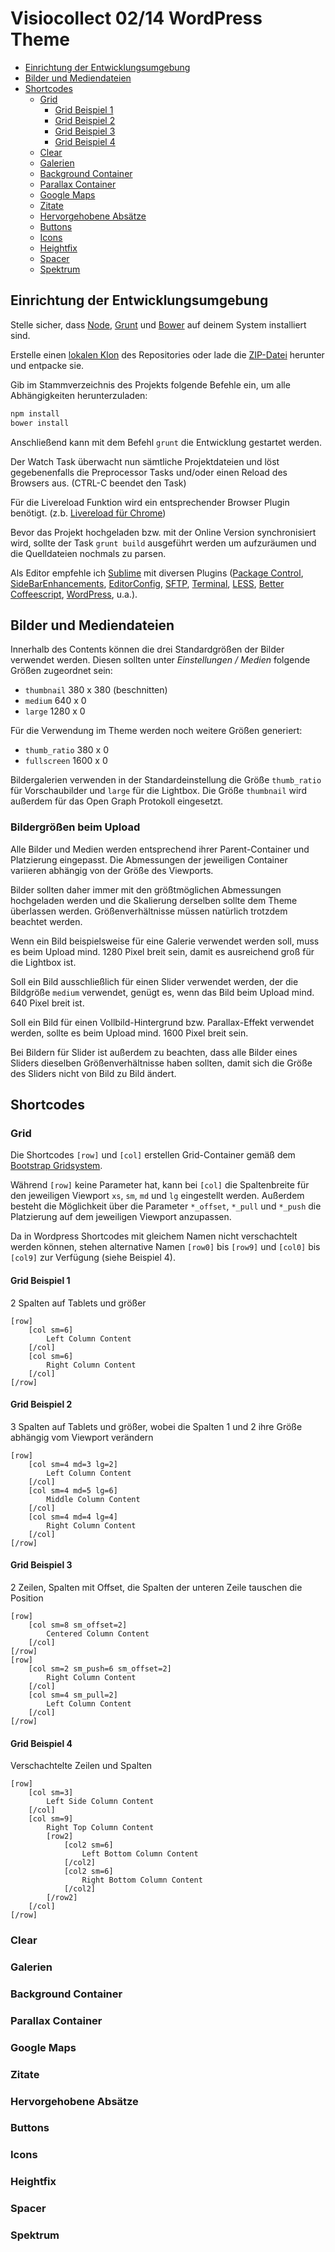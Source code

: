 Visiocollect 02/14 WordPress Theme
==================================

<!-- START doctoc generated TOC please keep comment here to allow auto update -->
<!-- DON'T EDIT THIS SECTION, INSTEAD RE-RUN doctoc TO UPDATE -->

- [Einrichtung der Entwicklungsumgebung](#einrichtung-der-entwicklungsumgebung)
- [Bilder und Mediendateien](#bilder-und-mediendateien)
- [Shortcodes](#shortcodes)
    - [Grid](#grid)
        - [Grid Beispiel 1](#grid-beispiel-1)
        - [Grid Beispiel 2](#grid-beispiel-2)
        - [Grid Beispiel 3](#grid-beispiel-3)
        - [Grid Beispiel 4](#grid-beispiel-4)
    - [Clear](#clear)
    - [Galerien](#galerien)
    - [Background Container](#background-container)
    - [Parallax Container](#parallax-container)
    - [Google Maps](#google-maps)
    - [Zitate](#zitate)
    - [Hervorgehobene Absätze](#hervorgehobene-absätze)
    - [Buttons](#buttons)
    - [Icons](#icons)
    - [Heightfix](#heightfix)
    - [Spacer](#spacer)
    - [Spektrum](#spektrum)

<!-- END doctoc generated TOC please keep comment here to allow auto update -->

## Einrichtung der Entwicklungsumgebung

Stelle sicher, dass [Node](http://nodejs.org/), [Grunt](http://gruntjs.com/) und [Bower](http://bower.io/) auf deinem System installiert sind.

Erstelle einen [lokalen Klon](github-mac://openRepo/https://github.com/simbo/visiocollect-0214) des Repositories oder lade die [ZIP-Datei](https://github.com/simbo/visiocollect-0214/archive/master.zip) herunter und entpacke sie.

Gib im Stammverzeichnis des Projekts folgende Befehle ein, um alle Abhängigkeiten herunterzuladen:

```bash
npm install
bower install
```

Anschließend kann mit dem Befehl `grunt` die Entwicklung gestartet werden.

Der Watch Task überwacht nun sämtliche Projektdateien und löst gegebenenfalls die Preprocessor Tasks und/oder einen Reload des Browsers aus. (CTRL-C beendet den Task)

Für die Livereload Funktion wird ein entsprechender Browser Plugin benötigt. (z.b. [Livereload für Chrome](https://chrome.google.com/webstore/detail/livereload/jnihajbhpnppcggbcgedagnkighmdlei))

Bevor das Projekt hochgeladen bzw. mit der Online Version synchronisiert wird, sollte der Task `grunt build` ausgeführt werden um aufzuräumen und die Quelldateien nochmals zu parsen.

Als Editor empfehle ich [Sublime](http://www.sublimetext.com/) mit diversen Plugins
([Package Control](https://sublime.wbond.net/packages/Package%20Control),
[SideBarEnhancements](https://sublime.wbond.net/packages/SideBarEnhancements),
[EditorConfig](https://sublime.wbond.net/packages/EditorConfig),
[SFTP](https://sublime.wbond.net/packages/SFTP),
[Terminal](https://sublime.wbond.net/packages/Terminal),
[LESS](https://sublime.wbond.net/packages/LESS),
[Better Coffeescript](https://sublime.wbond.net/packages/Better%20CoffeeScript),
[WordPress](https://sublime.wbond.net/packages/WordPress), u.a.).

## Bilder und Mediendateien

Innerhalb des Contents können die drei Standardgrößen der Bilder verwendet werden. Diesen sollten unter *Einstellungen / Medien* folgende Größen zugeordnet sein:

- `thumbnail` 380 x 380 (beschnitten)
- `medium` 640 x 0
- `large` 1280 x 0

Für die Verwendung im Theme werden noch weitere Größen generiert:

- `thumb_ratio` 380 x 0
- `fullscreen` 1600 x 0

Bildergalerien verwenden in der Standardeinstellung die Größe `thumb_ratio` für Vorschaubilder und `large` für die Lightbox. Die Größe `thumbnail` wird außerdem für das Open Graph Protokoll eingesetzt.

### Bildergrößen beim Upload

Alle Bilder und Medien werden entsprechend ihrer Parent-Container und Platzierung eingepasst. Die Abmessungen der jeweiligen Container variieren abhängig von der Größe des Viewports.

Bilder sollten daher immer mit den größtmöglichen Abmessungen hochgeladen werden und die Skalierung derselben sollte dem Theme überlassen werden. Größenverhältnisse müssen natürlich trotzdem beachtet werden.

Wenn ein Bild beispielsweise für eine Galerie verwendet werden soll, muss es beim Upload mind. 1280 Pixel breit sein, damit es ausreichend groß für die Lightbox ist.

Soll ein Bild ausschließlich für einen Slider verwendet werden, der die Bildgröße `medium` verwendet, genügt es, wenn das Bild beim Upload mind. 640 Pixel breit ist.

Soll ein Bild für einen Vollbild-Hintergrund bzw. Parallax-Effekt verwendet werden, sollte es beim Upload mind. 1600 Pixel breit sein.

Bei Bildern für Slider ist außerdem zu beachten, dass alle Bilder eines Sliders dieselben Größenverhältnisse haben sollten, damit sich die Größe des Sliders nicht von Bild zu Bild ändert.

## Shortcodes

### Grid

Die Shortcodes `[row]` und `[col]` erstellen Grid-Container gemäß dem [Bootstrap Gridsystem](http://holdirbootstrap.de/css/#grid).

Während `[row]` keine Parameter hat, kann bei `[col]` die Spaltenbreite für den jeweiligen Viewport `xs`, `sm`, `md` und `lg` eingestellt werden.
Außerdem besteht die Möglichkeit über die Parameter `*_offset`, `*_pull` und `*_push` die Platzierung auf dem jeweiligen Viewport anzupassen.

Da in Wordpress Shortcodes mit gleichem Namen nicht verschachtelt werden können, stehen alternative Namen `[row0]` bis `[row9]` und `[col0]` bis `[col9]` zur Verfügung (siehe Beispiel 4).

#### Grid Beispiel 1

2 Spalten auf Tablets und größer

```
[row]
    [col sm=6]
        Left Column Content
    [/col]
    [col sm=6]
        Right Column Content
    [/col]
[/row]
```

#### Grid Beispiel 2

3 Spalten auf Tablets und größer, wobei die Spalten 1 und 2 ihre Größe abhängig vom Viewport verändern

```
[row]
    [col sm=4 md=3 lg=2]
        Left Column Content
    [/col]
    [col sm=4 md=5 lg=6]
        Middle Column Content
    [/col]
    [col sm=4 md=4 lg=4]
        Right Column Content
    [/col]
[/row]
```

#### Grid Beispiel 3

2 Zeilen, Spalten mit Offset, die Spalten der unteren Zeile tauschen die Position

```
[row]
    [col sm=8 sm_offset=2]
        Centered Column Content
    [/col]
[/row]
[row]
    [col sm=2 sm_push=6 sm_offset=2]
        Right Column Content
    [/col]
    [col sm=4 sm_pull=2]
        Left Column Content
    [/col]
[/row]
```

#### Grid Beispiel 4

Verschachtelte Zeilen und Spalten

```
[row]
    [col sm=3]
        Left Side Column Content
    [/col]
    [col sm=9]
        Right Top Column Content
        [row2]
            [col2 sm=6]
                Left Bottom Column Content
            [/col2]
            [col2 sm=6]
                Right Bottom Column Content
            [/col2]
        [/row2]
    [/col]
[/row]
```

### Clear

### Galerien

### Background Container

### Parallax Container

### Google Maps

### Zitate

### Hervorgehobene Absätze

### Buttons

### Icons

### Heightfix

### Spacer

### Spektrum

